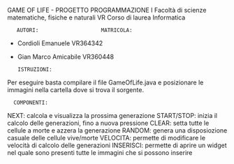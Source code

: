 
GAME OF LIFE - PROGETTO PROGRAMMAZIONE I
Facoltà di scienze matematiche, fisiche e naturali VR
Corso di laurea Informatica

       AUTORI:                    MATRICOLA:
- Cordioli Emanuele                VR364342
- Gian Marco Amicabile             VR360448

      ISTRUZIONI:
Per eseguire basta compilare il file GameOfLife.java e posizionare
le immagini nella cartella dove si trova il sorgente.

      COMPONENTI:
NEXT: calcola e visualizza la prossima generazione
START/STOP: inizia il calcolo delle generazioni, fino a nuova pressione
CLEAR: setta tutte le cellule a morte e azzera la generazione
RANDOM: genera una disposiozione casuale delle cellule vive/morte
VELOCITA: permette di modificare le velocità di calcolo delle generazioni
INSERISCI: permette di aprire un widget nel quale sono presenti tutte le
  immagini che si possono inserire
  
